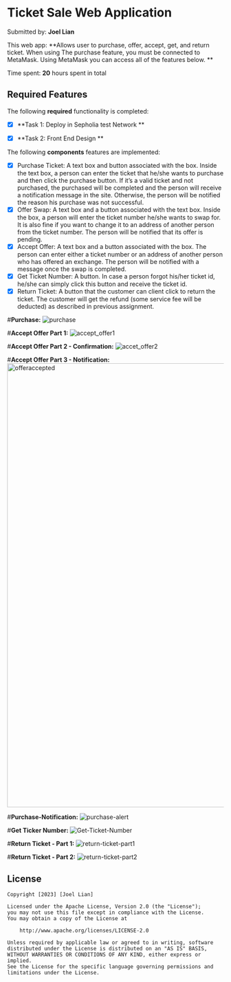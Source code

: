 # Ticket Sale Web Application

Submitted by: **Joel Lian**

This web app: **Allows user to purchase, offer, accept, get, and return ticket. When using The purchase feature, you must be connected to MetaMask. Using MetaMask you can access all of the features below. **

Time spent: **20** hours spent in total

## Required Features

The following **required** functionality is completed:

- [x] **Task 1: Deploy in Sepholia test Network **
- [x] **Task 2: Front End Design **


The following **components** features are implemented:

- [x] Purchase Ticket: A text box and button associated with the box. Inside the text box, a person can enter the ticket
that he/she wants to purchase and then click the purchase button. If it’s a valid ticket and not
purchased, the purchased will be completed and the person will receive a notification message
in the site. Otherwise, the person will be notified the reason his purchase was not successful.
- [x] Offer Swap: A text box and a button associated with the text box. Inside the box, a person will enter the
ticket number he/she wants to swap for. It is also fine if you want to change it to an address of
another person from the ticket number. The person will be notified that its offer is pending.
- [x] Accept Offer: A text box and a button associated with the box. The person can enter either a ticket number or
an address of another person who has offered an exchange. The person will be notified with a
message once the swap is completed.
- [x] Get Ticket Number: A button. In case a person forgot his/her ticket id, he/she can simply click this button and
receive the ticket id.
- [x] Return Ticket: A button that the customer can client click to return the ticket. The customer will
get the refund (some service fee will be deducted) as described in previous assignment.

#**Purchase:**
![purchase](https://github.com/joellian/CSC-494-TicketSale/assets/65100772/99003973-87ee-47ef-92a6-32d9f7871a3b)

#**Accept Offer Part 1:**
![accept_offer1](https://github.com/joellian/CSC-494-TicketSale/assets/65100772/34b95eaa-8f07-4dd2-a830-d3380999f5b8)

#**Accept Offer Part 2 - Confirmation:**
![accet_offer2](https://github.com/joellian/CSC-494-TicketSale/assets/65100772/e498005d-e79b-40d2-8c13-7c7abdf9d2ce)

#**Accept Offer Part 3 - Notification:**
<img width="1033" alt="offeraccepted" src="https://github.com/joellian/CSC-494-TicketSale/assets/65100772/602a32c4-c2d8-4842-b8e9-7938d162d1ff">

#**Purchase-Notification:**
![purchase-alert](https://github.com/joellian/CSC-494-TicketSale/assets/65100772/0cf352b9-54fb-487c-abb0-c168f0de6f58)

#**Get Ticker Number:**
![Get-Ticket-Number](https://github.com/joellian/CSC-494-TicketSale/assets/65100772/eb1f2005-e263-42b1-abd4-3b2ef5f09053)

#**Return Ticket - Part 1:**
![return-ticket-part1](https://github.com/joellian/CSC-494-TicketSale/assets/65100772/2c07b301-629c-462a-af89-f5f416d0071d)


#**Return Ticket - Part 2:**
![return-ticket-part2](https://github.com/joellian/CSC-494-TicketSale/assets/65100772/995f9305-a43b-4f57-bc82-6f3d1464385a)


## License

    Copyright [2023] [Joel Lian]

    Licensed under the Apache License, Version 2.0 (the "License");
    you may not use this file except in compliance with the License.
    You may obtain a copy of the License at

        http://www.apache.org/licenses/LICENSE-2.0

    Unless required by applicable law or agreed to in writing, software
    distributed under the License is distributed on an "AS IS" BASIS,
    WITHOUT WARRANTIES OR CONDITIONS OF ANY KIND, either express or implied.
    See the License for the specific language governing permissions and
    limitations under the License.
